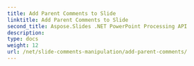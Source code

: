 ```yaml
---
title: Add Parent Comments to Slide
linktitle: Add Parent Comments to Slide
second_title: Aspose.Slides .NET PowerPoint Processing API
description: 
type: docs
weight: 12
url: /net/slide-comments-manipulation/add-parent-comments/
---
```


